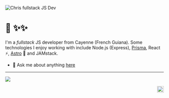 ![Chris fullstack JS Dev](https://pbs.twimg.com/profile_banners/913885097811726336/1628985259/1500x500)

# 👋 ✨✨

I'm a *fullstack* JS developer from Cayenne (French Guiana). Some technologies I enjoy working with include Node.js (Express), [Prisma](https://www.prisma.io/), React ⚡, [Astro](https://astro.build/) :rocket: and JAMstack.

- 💬 Ask me about anything [here](https://github.com/spidergon/spidergon/issues)

---
<a href="https://github.com/anuraghazra/github-readme-stats"><img align="center" src="https://github-readme-stats.vercel.app/api/top-langs/?username=spidergon&layout=compact&theme=buefy&hide_border=true&langs_count=8" /></a>
<!--
[here](https://twitter.com/chrisservius)
<img width="100%" src="https://github-readme-stats.vercel.app/api?username=spidergon&count_private=true&show_icons=true&hide=stars&theme=tokyonight" />
-->

<!--| <a href="https://github.com/anuraghazra/github-readme-stats"><img align="center" src="https://github-readme-stats.vercel.app/api?username=spidergon&show_icons=true&include_all_commits=true&theme=buefy&hide_border=true&hide=stars,contribs&count_private=true" alt="Anurag's github stats" /></a> | <a href="https://github.com/anuraghazra/github-readme-stats"><img align="center" src="https://github-readme-stats.vercel.app/api/top-langs/?username=spidergon&layout=compact&theme=buefy&hide_border=true&langs_count=8" /></a> |
| ------------- | ------------- | -->

<!--
[![Top Langs](https://github-readme-stats.vercel.app/api/top-langs/?username=spidergon&layout=compact&langs_count=8)](https://github.com/anuraghazra/github-readme-stats)
-->

<!--
**spidergon/spidergon** is a ✨ _special_ ✨ repository because its `README.md` (this file) appears on your GitHub profile.

Here are some ideas to get you started:

- 🌱 I’m currently learning ...
- 👯 I’m looking to collaborate on ...
- 🤔 I’m looking for help with ...
- 💬 Ask me about ...
- 😄 Pronouns: ...
- ⚡ Fun fact: ...
-->

<a href="https://twitter.com/chrisservius">
  <img align="right" alt="Christopher Servius | Twitter" width="21px" src="https://raw.githubusercontent.com/anuraghazra/anuraghazra/master/assets/twitter.svg" />
</a>
